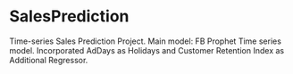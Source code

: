 # SalesPrediction
Time-series Sales Prediction Project. 
Main model: FB Prophet Time series model.
Incorporated AdDays as Holidays and Customer Retention Index as Additional Regressor.
